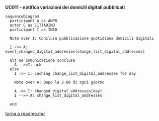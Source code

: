 **UC011 - notifica variazioni dei domicili digitali pubblicati**

```mermaid
sequenceDiagram
  participant A as ANPR
  actor C as CITTADINO
  participant I as INAD

  Note over I: Conclusa pubblicazione quotidiana domicili digitali 

  I ->> A: event_changed_digital_addresses(change_list_digital_addresses)

  alt se comunicazione conclusa 
    A -->>I: ack
  else
    I ->> I: caching change_list_digital_addresses for day

    Note over A: Dopo le 2.00 di ogni giorno

    A ->> I: changed_digital_addresses(day)
    I -->> A: change_list_digital_addresses
    
  end
  ```

  [torna a readme.md](../readme.md)
